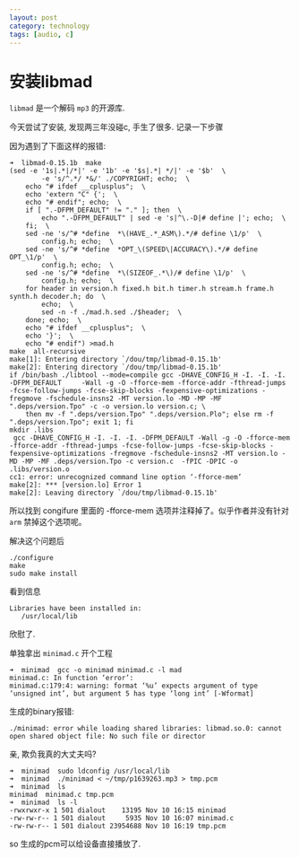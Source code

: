 ```yaml
---
layout: post
category: technology
tags: [audio, c]
---
```


安装libmad
===

`libmad` 是一个解码 `mp3` 的开源库.

今天尝试了安装, 发现两三年没碰c, 手生了很多.  记录一下步骤

因为遇到了下面这样的报错:

    ➜  libmad-0.15.1b  make
    (sed -e '1s|.*|/*|' -e '1b' -e '$s|.*| */|' -e '$b'  \
            -e 's/^.*/ *&/' ./COPYRIGHT; echo;  \
        echo "# ifdef __cplusplus";  \
        echo 'extern "C" {';  \
        echo "# endif"; echo;  \
        if [ ".-DFPM_DEFAULT" != "." ]; then  \
            echo ".-DFPM_DEFAULT" | sed -e 's|^\.-D|# define |'; echo;  \
        fi;  \
        sed -ne 's/^# *define  *\(HAVE_.*_ASM\).*/# define \1/p'  \
            config.h; echo;  \
        sed -ne 's/^# *define  *OPT_\(SPEED\|ACCURACY\).*/# define OPT_\1/p'  \
            config.h; echo;  \
        sed -ne 's/^# *define  *\(SIZEOF_.*\)/# define \1/p'  \
            config.h; echo;  \
        for header in version.h fixed.h bit.h timer.h stream.h frame.h synth.h decoder.h; do  \
            echo;  \
            sed -n -f ./mad.h.sed ./$header;  \
        done; echo;  \
        echo "# ifdef __cplusplus";  \
        echo '}';  \
        echo "# endif") >mad.h
    make  all-recursive
    make[1]: Entering directory `/dou/tmp/libmad-0.15.1b'
    make[2]: Entering directory `/dou/tmp/libmad-0.15.1b'
    if /bin/bash ./libtool --mode=compile gcc -DHAVE_CONFIG_H -I. -I. -I. -DFPM_DEFAULT     -Wall -g -O -fforce-mem -fforce-addr -fthread-jumps -fcse-follow-jumps -fcse-skip-blocks -fexpensive-optimizations -fregmove -fschedule-insns2 -MT version.lo -MD -MP -MF ".deps/version.Tpo" -c -o version.lo version.c; \
        then mv -f ".deps/version.Tpo" ".deps/version.Plo"; else rm -f ".deps/version.Tpo"; exit 1; fi
    mkdir .libs
     gcc -DHAVE_CONFIG_H -I. -I. -I. -DFPM_DEFAULT -Wall -g -O -fforce-mem -fforce-addr -fthread-jumps -fcse-follow-jumps -fcse-skip-blocks -fexpensive-optimizations -fregmove -fschedule-insns2 -MT version.lo -MD -MP -MF .deps/version.Tpo -c version.c  -fPIC -DPIC -o .libs/version.o
    cc1: error: unrecognized command line option ‘-fforce-mem’
    make[2]: *** [version.lo] Error 1
    make[2]: Leaving directory `/dou/tmp/libmad-0.15.1b'

所以找到 congifure 里面的 -fforce-mem 选项并注释掉了。似乎作者并没有针对 `arm` 禁掉这个选项呢。

解决这个问题后

    ./configure
    make
    sudo make install

看到信息

    Libraries have been installed in:
       /usr/local/lib

欣慰了.

单独拿出 `minimad.c` 开个工程 

    ➜  minimad  gcc -o minimad minimad.c -l mad
    minimad.c: In function ‘error’:
    minimad.c:179:4: warning: format ‘%u’ expects argument of type ‘unsigned int’, but argument 5 has type ‘long int’ [-Wformat]

生成的binary报错:

    ./minimad: error while loading shared libraries: libmad.so.0: cannot open shared object file: No such file or director

亲, 欺负我真的大丈夫吗?

    ➜  minimad  sudo ldconfig /usr/local/lib
    ➜  minimad  ./minimad < ~/tmp/p1639263.mp3 > tmp.pcm
    ➜  minimad  ls
    minimad  minimad.c tmp.pcm
    ➜  minimad  ls -l
    -rwxrwxr-x 1 501 dialout    13195 Nov 10 16:15 minimad
    -rw-rw-r-- 1 501 dialout     5935 Nov 10 16:07 minimad.c
    -rw-rw-r-- 1 501 dialout 23954688 Nov 10 16:19 tmp.pcm

so 生成的pcm可以给设备直接播放了.

